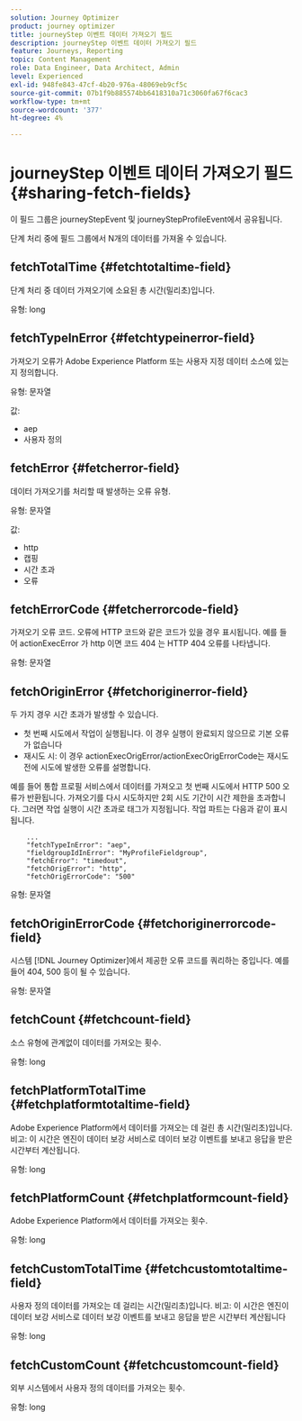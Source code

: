 ```yaml
---
solution: Journey Optimizer
product: journey optimizer
title: journeyStep 이벤트 데이터 가져오기 필드
description: journeyStep 이벤트 데이터 가져오기 필드
feature: Journeys, Reporting
topic: Content Management
role: Data Engineer, Data Architect, Admin
level: Experienced
exl-id: 948fe843-47cf-4b20-976a-48069eb9cf5c
source-git-commit: 07b1f9b885574bb6418310a71c3060fa67f6cac3
workflow-type: tm+mt
source-wordcount: '377'
ht-degree: 4%

---
```


# journeyStep 이벤트 데이터 가져오기 필드 {#sharing-fetch-fields}

이 필드 그룹은 journeyStepEvent 및 journeyStepProfileEvent에서 공유됩니다.

단계 처리 중에 필드 그룹에서 N개의 데이터를 가져올 수 있습니다.

## fetchTotalTime {#fetchtotaltime-field}

단계 처리 중 데이터 가져오기에 소요된 총 시간(밀리초)입니다.

유형: long

## fetchTypeInError {#fetchtypeinerror-field}

가져오기 오류가 Adobe Experience Platform 또는 사용자 지정 데이터 소스에 있는지 정의합니다.

유형: 문자열

값:
* aep
* 사용자 정의

## fetchError {#fetcherror-field}

데이터 가져오기를 처리할 때 발생하는 오류 유형.

유형: 문자열

값:
* http
* 캡핑
* 시간 초과
* 오류

## fetchErrorCode {#fetcherrorcode-field}

가져오기 오류 코드. 오류에 HTTP 코드와 같은 코드가 있을 경우 표시됩니다. 예를 들어 actionExecError 가 http 이면 코드 404 는 HTTP 404 오류를 나타냅니다.

유형: 문자열

## fetchOriginError {#fetchoriginerror-field}

두 가지 경우 시간 초과가 발생할 수 있습니다.

* 첫 번째 시도에서 작업이 실행됩니다. 이 경우 실행이 완료되지 않으므로 기본 오류가 없습니다
* 재시도 시: 이 경우 actionExecOrigError/actionExecOrigErrorCode는 재시도 전에 시도에 발생한 오류를 설명합니다.

예를 들어 통합 프로필 서비스에서 데이터를 가져오고 첫 번째 시도에서 HTTP 500 오류가 반환됩니다. 가져오기를 다시 시도하지만 2회 시도 기간이 시간 제한을 초과합니다. 그러면 작업 실행이 시간 초과로 태그가 지정됩니다. 작업 파트는 다음과 같이 표시됩니다.

```
    ...
    "fetchTypeInError": "aep",
    "fieldgroupIdInError": "MyProfileFieldgroup",
    "fetchError": "timedout",
    "fetchOrigError": "http",
    "fetchOrigErrorCode": "500"
```

유형: 문자열

## fetchOriginErrorCode {#fetchoriginerrorcode-field}

시스템 [!DNL Journey Optimizer]에서 제공한 오류 코드를 쿼리하는 중입니다. 예를 들어 404, 500 등이 될 수 있습니다.

유형: 문자열

## fetchCount {#fetchcount-field}

소스 유형에 관계없이 데이터를 가져오는 횟수.

유형: long

## fetchPlatformTotalTime {#fetchplatformtotaltime-field}

Adobe Experience Platform에서 데이터를 가져오는 데 걸린 총 시간(밀리초)입니다. 비고: 이 시간은 엔진이 데이터 보강 서비스로 데이터 보강 이벤트를 보내고 응답을 받은 시간부터 계산됩니다.

유형: long

## fetchPlatformCount {#fetchplatformcount-field}

Adobe Experience Platform에서 데이터를 가져오는 횟수.

유형: long

## fetchCustomTotalTime {#fetchcustomtotaltime-field}

사용자 정의 데이터를 가져오는 데 걸리는 시간(밀리초)입니다. 비고: 이 시간은 엔진이 데이터 보강 서비스로 데이터 보강 이벤트를 보내고 응답을 받은 시간부터 계산됩니다

유형: long

## fetchCustomCount {#fetchcustomcount-field}

외부 시스템에서 사용자 정의 데이터를 가져오는 횟수.

유형: long
